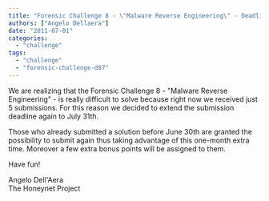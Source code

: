 ```yaml
---
title: "Forensic Challenge 8 - \"Malware Reverse Engineering\" - Deadline Extended Again"
authors: ["Angelo Dellaera"]
date: "2011-07-01"
categories: 
  - "challenge"
tags: 
  - "challenge"
  - "forensic-challenge-d87"
---
```


We are realizing that the Forensic Challenge 8 - "Malware Reverse Engineering" - is really difficult to solve because right now we received just 5 submissions. For this reason we decided to extend the submission deadline again to July 31th.  
  
Those who already submitted a solution before June 30th are granted the possibility to submit again thus taking advantage of this one-month extra time. Moreover a few extra bonus points will be assigned to them.  
  
Have fun!  
  
Angelo Dell'Aera  
The Honeynet Project
